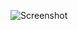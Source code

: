 ![Screenshot](https://user-images.githubusercontent.com/80779429/236660318-78b760be-28a5-4a5c-ac3b-d34116722794.jpg)
